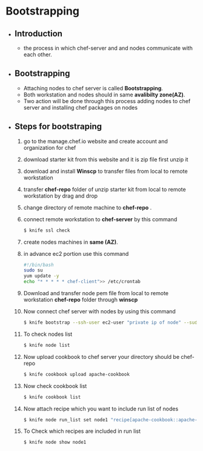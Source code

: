 # Bootstrapping 

- ## Introduction

  - the process in which chef-server and and nodes communicate with each other.

- ## Bootstrapping

  - Attaching nodes to chef server is called **Bootstrapping**.
  - Both workstation and nodes should in same **avalibilty zone(AZ)**.
  - Two action will be done through this process  adding nodes to chef server and installing chef packages on nodes


- ## Steps for bootstraping

  1. go to the manage.chef.io website and create account and organization for chef

  2. download starter kit from this website and it is zip file first unzip it

  3. download and install **Winscp** to transfer files from local to remote workstation

  4. transfer **chef-repo** folder of unzip starter kit from local  to remote workstation by drag and drop

  5. change directory of remote machine to **chef-repo** .

  6. connect remote workstation to **chef-server** by this command

     ```bash
     $ knife ssl check
     ```

  7. create nodes machines in **same (AZ)**.

  8. in advance ec2 portion use this command

     ```bash
     #!/bin/bash
     sudo su
     yum update -y
     echo "* * * * * chef-client">> /etc/crontab
     ```

  9. Download and transfer node pem file from local to remote workstation  **chef-repo** folder through **winscp** 

  10. Now connect chef server with nodes by using this command 

      ```bash
      $ knife bootstrap --ssh-user ec2-user "private ip of node" --sudo -i "pem file of node" -N "node1"
      ```

  11. To check nodes list 
  
      ```bash
      $ knife node list
      ```
  
  12. Now upload cookbook to chef server your directory should be chef-repo
  
      ```bash
      $ knife cookbook upload apache-cookbook
      ```
  
  13. Now check cookbook list
      
      ```bash
      $ knife cookbook list
  14. Now attach recipe which you want to include run list of nodes
      ```bash
      $ knife node run_list set node1 "recipe[apache-cookbook::apache-recipe]"
  15. To Check which recipes are included in run list
      ```bash
      $ knife node show node1